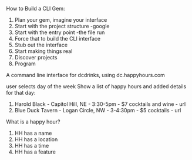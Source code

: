 How to Build a CLI Gem:

1. Plan your gem, imagine your interface
2. Start with the project structure -google
3. Start with the entry point -the file run
4. Force that to build the CLI interface
5. Stub out the interface
6. Start making things real
7. Discover projects
8. Program

A command line interface for dcdrinks, using dc.happyhours.com

user selects day of the week
Show a list of happy hours and added details for that day:
  1. Harold Black - Capitol Hill, NE - 3:30-5pm - $7 cocktails and wine - url
  2. Blue Duck Tavern - Logan Circle, NW - 3-4:30pm - $5 cocktails - url


What is a happy hour?

1. HH has a name
2. HH has a location
3. HH has a time
4. HH has a feature
